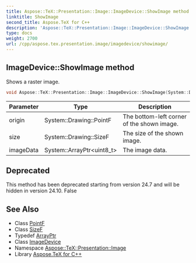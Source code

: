 ```yaml
---
title: Aspose::TeX::Presentation::Image::ImageDevice::ShowImage method
linktitle: ShowImage
second_title: Aspose.TeX for C++
description: 'Aspose::TeX::Presentation::Image::ImageDevice::ShowImage method. Shows a raster image in C++.'
type: docs
weight: 2700
url: /cpp/aspose.tex.presentation.image/imagedevice/showimage/
---
```

## ImageDevice::ShowImage method


Shows a raster image.

```cpp
void Aspose::TeX::Presentation::Image::ImageDevice::ShowImage(System::Drawing::PointF origin, System::Drawing::SizeF size, System::ArrayPtr<uint8_t> imageData) override
```


| Parameter | Type | Description |
| --- | --- | --- |
| origin | System::Drawing::PointF | The bottom-left corner of the shown image. |
| size | System::Drawing::SizeF | The size of the shown image. |
| imageData | System::ArrayPtr\<uint8_t\> | The image data. |

## Deprecated
This method has been deprecated starting from version 24.7 and will be hidden in version 24.10. False 

## See Also

* Class [PointF](../../../system.drawing/pointf/)
* Class [SizeF](../../../system.drawing/sizef/)
* Typedef [ArrayPtr](../../../system/arrayptr/)
* Class [ImageDevice](../)
* Namespace [Aspose::TeX::Presentation::Image](../../)
* Library [Aspose.TeX for C++](../../../)
